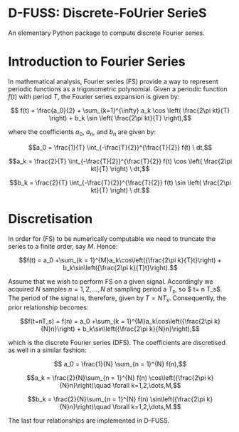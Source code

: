 # D-FUSS: Discrete-FoUrier SerieS

An elementary Python package to compute discrete Fourier series.

# Introduction to Fourier Series

In mathematical analysis, Fourier series (FS) provide a way to represent periodic functions as a trigonometric polynomial. Given a periodic function $f(t)$ with period $T$, the Fourier series expansion is given by:

$$ f(t) = \frac{a_0}{2} + \sum_{k=1}^{\infty} a_k \cos \left( \frac{2\pi kt}{T} \right) + b_k \sin \left( \frac{2\pi kt}{T} \right),$$

where the coefficients $a_0$, $a_n$, and $b_n$ are given by:

$$a_0 = \frac{1}{T} \int_{-\frac{T}{2}}^{\frac{T}{2}} f(t) \ dt,$$

$$a_k = \frac{2}{T} \int_{-\frac{T}{2}}^{\frac{T}{2}} f(t) \cos \left( \frac{2\pi kt}{T} \right) \ dt,$$

$$b_k = \frac{2}{T} \int_{-\frac{T}{2}}^{\frac{T}{2}} f(t) \sin \left( \frac{2\pi kt}{T} \right) \ dt.$$

# Discretisation

In order for (FS) to be numerically computable we need to truncate the series to a finite order, say $M$. Hence:

$$f(t) = a_0 +\sum_{k = 1}^{M}a_k\cos\left({\frac{2\pi k}{T}t}\right) + b_k\sin\left({\frac{2\pi k}{T}t}\right).$$

Assume that we wish to perform FS on a given signal. Accordingly we acquired $N$ samples $n=1,2,\dots,N$ at sampling period a $T_s$, so $ t= n T_s$. The period of the signal is, therefore, given by $T = N T_s$. Consequently, the prior relationship becomes:

$$f(t=nT_s) = f(n) = a_0 +\sum_{k = 1}^{M}a_k\cos\left({\frac{2\pi k}{N}n}\right) + b_k\sin\left({\frac{2\pi k}{N}n}\right),$$

which is the discrete Fourier series (DFS). The coefficients are discretised as well in a similar fashion:

$$ a_0 = \frac{1}{N} \sum_{n = 1}^{N} f(n),$$

$$a_k = \frac{2}{N}\sum_{n = 1}^{N} f(n) \cos\left({\frac{2\pi k}{N}n}\right)\quad \forall k=1,2,\dots,M,$$

$$b_k = \frac{2}{N}\sum_{n = 1}^{N} f(n) \sin\left({\frac{2\pi k}{N}n}\right)\quad \forall k=1,2,\dots,M.$$

The last four relationships are implemented in D-FUSS.
